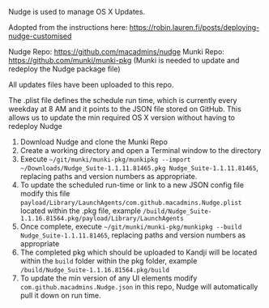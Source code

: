 Nudge is used to manage OS X Updates.

Adopted from the instructions here: https://robin.lauren.fi/posts/deploying-nudge-customised

Nudge Repo: https://github.com/macadmins/nudge
Munki Repo: https://github.com/munki/munki-pkg (Munki is needed to update and redeploy the Nudge package file)

All updates files have been uploaded to this repo.

The .plist file defines the schedule run time, which is currently every weekday at 8 AM and it points to the JSON file stored on GitHub.
This allows us to update the min required OS X version without having to redeploy Nudge

1. Download Nudge and clone the Munki Repo
2. Create a working directory and open a Terminal window to the directory
3. Execute `~/git/munki/munki-pkg/munkipkg --import ~/Downloads/Nudge_Suite-1.1.11.81465.pkg Nudge_Suite-1.1.11.81465`, replacing paths and version numbers as appropriate.
4. To update the scheduled run-time or link to a new JSON config file modify this file `payload/Library/LaunchAgents/com.github.macadmins.Nudge.plist` located within the .pkg file, example `/build/Nudge_Suite-1.1.16.81564.pkg/payload/Library/LaunchAgents`
5. Once complete, execute `~/git/munki/munki-pkg/munkipkg --build Nudge_Suite-1.1.11.81465`, replacing paths and version numbers as appropriate
6. The completed pkg which should be uploaded to Kandji will be located within the `build` folder within the pkg folder, example `/build/Nudge_Suite-1.1.16.81564.pkg/build`
7. To update the min version of any UI elements modify `com.github.macadmins.Nudge.json` in this repo, Nudge will automatically pull it down on run time.